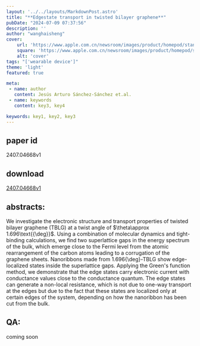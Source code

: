 ```yaml
---
layout: '../../layouts/MarkdownPost.astro'
title: "**Edgestate transport in twisted bilayer graphene**"
pubDate: "2024-07-09 07:37:56"
description: ''
author: "wanghaisheng"
cover:
    url: 'https://www.apple.com.cn/newsroom/images/product/homepod/standard/Apple-HomePod-hero-230118_big.jpg.large_2x.jpg'
    square: 'https://www.apple.com.cn/newsroom/images/product/homepod/standard/Apple-HomePod-hero-230118_big.jpg.large_2x.jpg'
    alt: 'cover'
tags: "['wearable device']"
theme: 'light'
featured: true

meta:
 - name: author
   content: Jesús Arturo Sánchez-Sánchez et.al.
 - name: keywords
   content: key3, key4

keywords: key1, key2, key3
---
```


## paper id
2407.04668v1
## download
[2407.04668v1](http://arxiv.org/abs/2407.04668v1)
## abstracts:
We investigate the electronic structure and transport properties of twisted bilayer graphene (TBLG) at a twist angle of $\theta\approx 1.696\text{{\deg}}$. Using a combination of molecular dynamics and tight-binding calculations, we find two superlattice gaps in the energy spectrum of the bulk, which emerge close to the Fermi level from the atomic rearrangement of the carbon atoms leading to a corrugation of the graphene sheets. Nanoribbons made from 1.696{\deg}-TBLG show edge-localized states inside the superlattice gaps. Applying the Green's function method, we demonstrate that the edge states carry electronic current with conductance values close to the conductance quantum. The edge states can generate a non-local resistance, which is not due to one-way transport at the edges but due to the fact that these states are localized only at certain edges of the system, depending on how the nanoribbon has been cut from the bulk.
## QA:
coming soon
